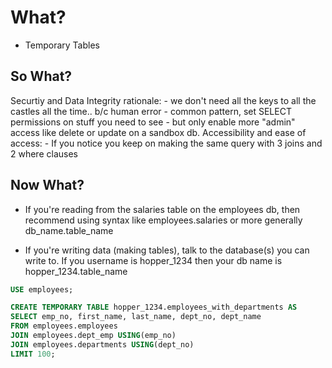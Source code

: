 
# What?
- Temporary Tables

## So What?
Securtiy and Data Integrity rationale:
	- we don't need all the keys to all the castles all the time.. b/c human error
	- common pattern, set SELECT permissions on stuff you need to see
	- but only enable more "admin" access like delete or update on a sandbox db.
Accessibility and ease of access:
	- If you notice you keep on making the same query with 3 joins and 2 where clauses 

## Now What?
- If you're reading from the salaries table on the employees db, then recommend using syntax like employees.salaries or more generally db_name.table_name

- If you're writing data (making tables), talk to the database(s) you can write to. 
If you username is hopper_1234 then your db name is hopper_1234.table_name

```sql
USE employees;

CREATE TEMPORARY TABLE hopper_1234.employees_with_departments AS
SELECT emp_no, first_name, last_name, dept_no, dept_name
FROM employees.employees
JOIN employees.dept_emp USING(emp_no)
JOIN employees.departments USING(dept_no)
LIMIT 100;
```